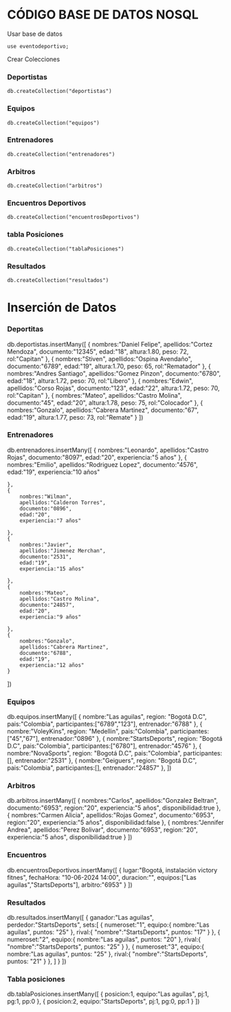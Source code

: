 # CÓDIGO BASE DE DATOS NOSQL

Usar base de datos
```
use eventodeportivo;
```

Crear Colecciones 

### Deportistas
```
db.createCollection("deportistas")
```
### Equipos
```
db.createCollection("equipos")
```
### Entrenadores
```
db.createCollection("entrenadores")
```
### Arbitros
```
db.createCollection("arbitros")
```
### Encuentros Deportivos
```
db.createCollection("encuentrosDeportivos")
```
### tabla Posiciones
```
db.createCollection("tablaPosiciones")
```
### Resultados
```
db.createCollection("resultados")
```

# Inserción de Datos
### Deportitas

db.deportistas.insertMany([
    {
        nombres:"Daniel Felipe",
        apellidos:"Cortez Mendoza",
        documento:"12345",
        edad:"18",
        altura:1.80,
        peso: 72,
        rol:"Capitan"
    },
    {
        nombres:"Stiven",
        apellidos:"Ospina Avendaño",
        documento:"6789",
        edad:"19",
        altura:1.70,
        peso: 65,
        rol:"Rematador"
    },
    {
        nombres:"Andres Santiago",
        apellidos:"Gomez Pinzon",
        documento:"6780",
        edad:"18",
        altura:1.72,
        peso: 70,
        rol:"Libero"
    },
    {
        nombres:"Edwin",
        apellidos:"Corso Rojas",
        documento:"123",
        edad:"22",
        altura:1.72,
        peso: 70,
        rol:"Capitan"
    },
    {
        nombres:"Mateo",
        apellidos:"Castro Molina",
        documento:"45",
        edad:"20",
        altura:1.78,
        peso: 75,
        rol:"Colocador"
    },
    {
        nombres:"Gonzalo",
        apellidos:"Cabrera Martinez",
        documento:"67",
        edad:"19",
        altura:1.77,
        peso: 73,
        rol:"Remate"
    }
])

### Entrenadores

db.entrenadores.insertMany([
    {
        nombres:"Leonardo",
        apellidos:"Castro Rojas",
        documento:"8097",
        edad:"20",
        experiencia:"5 años"
    },
    {
        nombres:"Emilio",
        apellidos:"Rodriguez Lopez",
        documento:"4576",
        edad:"19",
        experiencia:"10 años"

    },
    {
        nombres:"Wilman",
        apellidos:"Calderon Torres",
        documento:"0896",
        edad:"20",
        experiencia:"7 años"

    },
    {
        nombres:"Javier",
        apellidos:"Jimenez Merchan",
        documento:"2531",
        edad:"19",
        experiencia:"15 años"

    },
    {
        nombres:"Mateo",
        apellidos:"Castro Molina",
        documento:"24857",
        edad:"20",
        experiencia:"9 años"

    },
    {
        nombres:"Gonzalo",
        apellidos:"Cabrera Martinez",
        documento:"6788",
        edad:"19",
        experiencia:"12 años"
    }
])

### Equipos
db.equipos.insertMany([
    {
        nombre:"Las aguilas",
        region: "Bogotá D.C",
        pais:"Colombia",
        participantes:["6789","123"],
        entrenador:"6788"
    },
    {
        nombre:"VoleyKins",
        region: "Medellin",
        pais:"Colombia",
        participantes:["45","67"],
        entrenador:"0896"
    },
    {
        nombre:"StartsDeports",
        region: "Bogotá D.C",
        pais:"Colombia",
        participantes:["6780"],
        entrenador:"4576"
    },
    {
        nombre:"NovaSports",
        region: "Bogotá D.C",
        pais:"Colombia",
        participantes:[],
        entrenador:"2531"
    },
    {
        nombre:"Geiguers",
        region: "Bogotá D.C",
        pais:"Colombia",
        participantes:[],
        entrenador:"24857"
    },
]) 
### Arbitros
db.arbitros.insertMany([
    {
        nombres:"Carlos",
        apellidos:"Gonzalez Beltran",
        documento:"6953",
        region:"20",
        experiencia:"5 años",
        disponibilidad:true
    },
    {
        nombres:"Carmen Alicia",
        apellidos:"Rojas Gomez",
        documento:"6953",
        region:"20",
        experiencia:"5 años",
        disponibilidad:false
    },
    {
        nombres:"Jennifer Andrea",
        apellidos:"Perez Bolivar",
        documento:"6953",
        region:"20",
        experiencia:"5 años",
        disponibilidad:true
    }
])
### Encuentros
db.encuentrosDeportivos.insertMany([
    {
        lugar:"Bogotá, instalación victory fitnes",
        fechaHora: "10-06-2024 14:00",
        duracion:"",
        equipos:["Las aguilas","StartsDeports"],
        arbitro:"6953"
    }
])
### Resultados
db.resultados.insertMany([
    {
        ganador:"Las aguilas",
        perdedor:"StartsDeports",
        sets:[
            {
                numeroset:"1",
                equipo:{
                    nombre:"Las aguilas",
                    puntos: "25"
                },
                rival:{
                    "nombre":"StartsDeports",
                    puntos: "17"
                }
            },
            {
                numeroset:"2",
                equipo:{
                    nombre:"Las aguilas",
                    puntos: "20"
                },
                rival:{
                    "nombre":"StartsDeports",
                    puntos: "25"
                }
            },
            {
                numeroset:"3",
                equipo:{
                    nombre:"Las aguilas",
                    puntos: "25"
                },
                rival:{
                    "nombre":"StartsDeports",
                    puntos: "21"
                }
            },
        ]
    }
])

### Tabla posiciones
db.tablaPosiciones.insertMany([
    {
        posicion:1,
        equipo:"Las aguilas",
        pj:1,
        pg:1,
        pp:0
    },
    {
        posicion:2,
        equipo:"StartsDeports",
        pj:1,
        pg:0,
        pp:1
    }
])